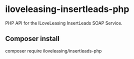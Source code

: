 # iloveleasing-insertleads-php
PHP API for the ILoveLeasing InsertLeads SOAP Service.

## Composer install
composer require iloveleasing/insertleads-php